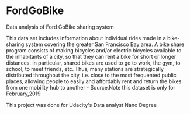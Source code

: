 # FordGoBike
Data analysis of Ford GoBike sharing system


This data set includes information about individual rides made in a bike-sharing system covering the greater San Francisco Bay area. A bike share program consists of making bicycles and/or electric bicycles available to the inhabitants of a city, so that they can rent a bike for short or longer distances. In particular, shared bikes are used to go to work, the gym, to school, to meet friends, etc. Thus, many stations are strategically distributed throughout the city, i.e. close to the most frequented public places, allowing people to easily and affordably rent and return the bikes from one mobility hub to another - Source.Note this dataset is only for February,2019


This project was done for Udacity's Data analyst Nano Degree
